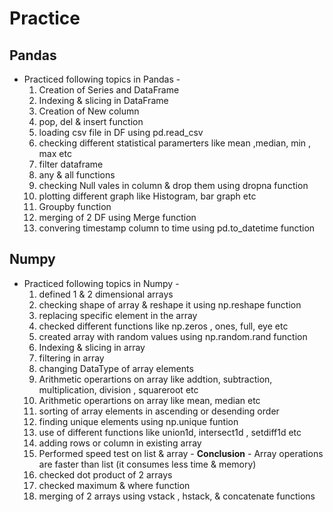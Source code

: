 # Practice

## Pandas
* Practiced following topics in Pandas - 
  1. Creation of Series and DataFrame
  2. Indexing & slicing in DataFrame
  3. Creation of New column 
  4. pop, del & insert function
  5. loading csv file in DF using pd.read_csv
  6. checking different statistical paramerters like mean ,median, min , max etc
  7. filter dataframe
  8. any & all functions
  9. checking Null vales in column & drop them using dropna function
  10. plotting different graph like Histogram, bar graph etc
  11. Groupby function
  12. merging of 2 DF using Merge function
  13. convering timestamp column to time using pd.to_datetime function
  
## Numpy
* Practiced following topics in Numpy - 
  1. defined 1 & 2 dimensional arrays
  2. checking shape of array & reshape it using np.reshape function
  3. replacing specific element in the array
  4. checked different functions like np.zeros , ones, full, eye etc
  5. created array with random values using np.random.rand function
  6. Indexing & slicing in array
  7. filtering in array
  8. changing DataType of array elements
  9. Arithmetic operartions on array like addtion, subtraction, multiplication, division , squareroot etc
  10. Arithmetic operartions on array like mean, median etc
  11. sorting of array elements in ascending or desending order
  12. finding unique elements using np.unique funtion
  13. use of different functions like union1d, intersect1d , setdiff1d etc
  14. adding rows or column in existing array
  15. Performed speed test on list & array - **Conclusion** - Array operations are faster than list (it consumes less time & memory)
  16. checked dot product of 2 arrays
  17. checked maximum & where function
  18. merging of 2 arrays using vstack , hstack, & concatenate functions
